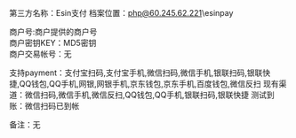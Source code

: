 第三方名称：Esin支付 
档案位置：php@60.245.62.221\esinpay 
 
商户号:商户提供的商户号  
商户密钥KEY：MD5密钥  
商户交易帐号：无 
 
支持payment：支付宝扫码,支付宝手机,微信扫码,微信手机,银联扫码,银联快捷,QQ钱包,QQ手机,网银,网银手机,京东钱包,京东手机,百度钱包,微信反扫 
现有渠道：微信扫码,微信手机,微信反扫,QQ钱包,QQ手机,银联扫码,银联快捷
测试到账：微信扫码已到帐 
 
备注：无

